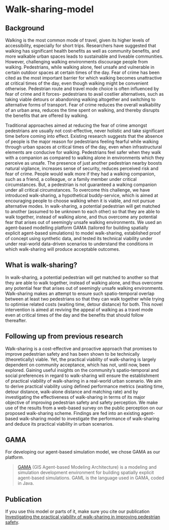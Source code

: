 # Walk-sharing-model

## Background

Walking is the most common mode of travel, given its higher levels of accessibility, especially for short trips.
Researchers have suggested that walking has significant health benefits as well as community benefits, and more walkable urban spaces leads to sustainable and liveable communities.
However, challenging walking environments discourage people from walking.
Pedestrians, while walking alone, feel unsafe and vulnerable in certain outdoor spaces at certain times of the day.
Fear of crime has been cited as the most important barrier for which walking becomes unattractive at critical times of the day, even though walking might be convenient otherwise.
Pedestrian route and travel mode choice is often influenced by fear of crime and it forces- pedestrians to avail costlier alternatives, such as taking viable detours or abandoning walking altogether and switching to alternative forms of transport.
Fear of crime reduces the overall walkability of an urban area, reduces the time spent on walking, and thereby disrupts the benefits that are offered by walking.

Traditional approaches aimed at reducing the fear of crime amongst pedestrians are usually not cost-effective, never holistic and take significant time before coming into effect.
Existing research suggests that the absence of people is the major reason for pedestrians feeling fearful while walking through urban spaces at critical times of the day, even when infrastructural elements are conducive for walking.
Pedestrians feel safer when they walk with a companion as compared to walking alone in environments which they perceive as unsafe.
The presence of just another pedestrian nearby boosts natural vigilance, increases sense of security, reduces perceived risk and fear of crime.
People would walk more if they had a walking companion, such as a friend, a colleague, or a family member under critical circumstances.
But, a pedestrian is not guaranteed a walking companion under all critical circumstances.
To overcome this challenge, we have introduced walk-sharing, a hypothetical buddy-service, which is aimed at encouraging people to choose walking when it is viable, and not pursue alternative modes.
In walk-sharing, a potential pedestrian will get matched to another (assumed to be unknown to each other) so that they are able to walk together, instead of walking alone, and thus overcome any potential fear that arises out of seemingly unsafe walking environments.
We used an agent-based modelling platform GAMA (tailored for building spatially explicit agent-based simulations) to model walk-sharing, established proof of concept using synthetic data, and tested its technical viability under under real-world data-driven scenarios to understand the conditions in which walk-sharing will produce acceptable outcomes.

## What is walk-sharing?

In walk-sharing, a potential pedestrian will get matched to another so that they are able to walk together, instead of walking alone, and thus overcome any potential fear that arises out of seemingly unsafe walking environments. 
Walk-sharing makes an attempt to ensure such spatio-temporal overlap between at least two pedestrians so that they can walk together while trying to optimise related costs (waiting time, detour distance) for both.
This novel intervention is aimed at reviving the appeal of walking as a travel mode even at critical times of the day and the benefits that should follow thereafter.

## Following up from previous research

Walk-sharing is a cost-effective and proactive approach that promises to improve pedestrian safety and has been shown to be technically (theoretically) viable. 
Yet, the practical viability of walk-sharing is largely dependent on community acceptance, which has not, until now, been explored. 
Gaining useful insights on the community’s spatio-temporal and social preferences in regard to walk-sharing will ensure the establishment of practical viability of walk-sharing in a real-world urban scenario. 
We aim to derive practical viability using defined performance metrics (waiting time, detour distance, walk-alone distance and matching rate) and by investigating the effectiveness of walk-sharing in terms of its major objective of improving pedestrian safety and safety perception. 
We make use of the results from a web-based survey on the public perception on our proposed walk-sharing scheme. 
Findings are fed into an existing agent-based walk-sharing model to investigate the performance of walk-sharing and deduce its practical viability in urban scenarios.

## GAMA

For developing our agent-based simulation model, we chose GAMA as our platform. 
> [GAMA](https://gama-platform.github.io/) (GIS Agent-based Modeling Architecture) 
is a modeling and simulation development environment for building spatially explicit agent-based simulations.
GAML is the language used in GAMA, coded in Java. 

## Publication

If you use this model or parts of it, make sure you cite our publication [Investigating the practical viability of walk-sharing in improving pedestrian safety](https://doi.org/10.1007/s43762-021-00020-z).


